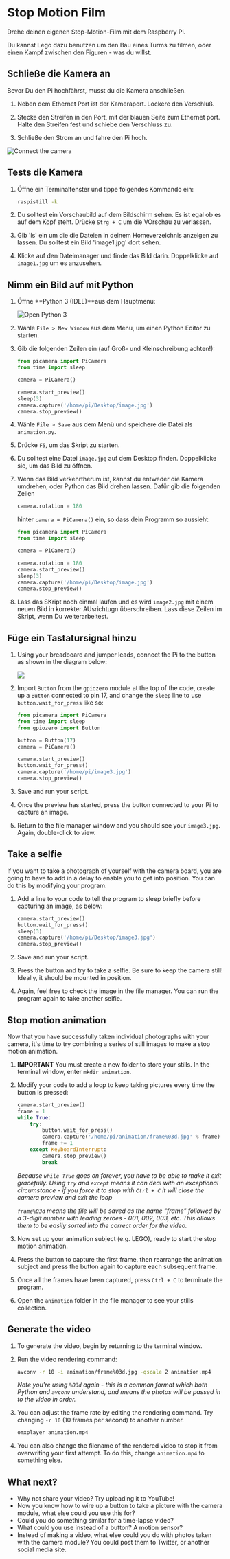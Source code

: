 # Stop Motion Film

Drehe deinen eigenen Stop-Motion-Film mit dem Raspberry Pi.

Du kannst Lego dazu benutzen um den Bau eines Turms zu filmen, oder einen Kampf zwischen den Figuren - was du willst.

## Schließe die Kamera an

Bevor Du den Pi hochfährst, musst du die Kamera anschließen.

1. Neben dem Ethernet Port ist der Kameraport. Lockere den Verschluß.

1. Stecke den Streifen in den Port, mit der blauen Seite zum Ethernet port. Halte den Streifen fest und schiebe den Verschluss zu.

1. Schließe den Strom an und fahre den Pi hoch.

![Connect the camera](images/connect-camera.jpg)

## Tests die Kamera

1. Öffne ein Terminalfenster und tippe folgendes Kommando ein:

    ```bash
    raspistill -k
    ```

1. Du solltest ein Vorschaubild auf dem Bildschirm sehen. Es ist egal ob es auf dem Kopf steht. Drücke `Strg + C` um die VOrschau zu verlassen.

1. Gib 'ls' ein um die die Dateien in deinem Homeverzeichnis anzeigen zu lassen. Du solltest ein Bild 'image1.jpg' dort sehen. 

1. Klicke auf den Dateimanager und finde das Bild darin. Doppelklicke auf `image1.jpg` um es anzusehen.

## Nimm ein Bild auf mit Python

1. Öffne **Python 3 (IDLE)**aus dem Hauptmenu:

    ![Open Python 3](images/python3-app-menu.png)

1. Wähle `File > New Window` aus dem Menu, um einen Python Editor zu starten.

1. Gib die folgenden Zeilen ein (auf Groß- und Kleinschreibung achten!):

    ```python
    from picamera import PiCamera
    from time import sleep

    camera = PiCamera()

    camera.start_preview()
    sleep(3)
    camera.capture('/home/pi/Desktop/image.jpg')
    camera.stop_preview()
    ```

1. Wähle `File > Save` aus dem Menü und speichere die Datei als `animation.py`.

1. Drücke `F5`, um das Skript zu starten.

1. Du solltest eine Datei `image.jpg` auf dem Desktop finden. Doppelklicke sie, um das Bild zu öffnen.

1. Wenn das Bild verkehrtherum ist, kannst du entweder die Kamera umdrehen, oder Python das Bild drehen lassen. Dafür gib die folgenden Zeilen 

    ```python
    camera.rotation = 180
    ```

    hinter `camera = PiCamera()` ein, so dass dein Programm so aussieht:

    ```python
    from picamera import PiCamera
    from time import sleep

    camera = PiCamera()

    camera.rotation = 180
    camera.start_preview()
    sleep(3)
    camera.capture('/home/pi/Desktop/image.jpg')
    camera.stop_preview()
    ```

1. Lass das SKript noch einmal laufen und es wird `image2.jpg` mit einem neuen Bild in korrekter AUsrichtugn überschreiben. Lass diese Zeilen im Skript, wenn Du weiterarbeitest.

## Füge ein Tastatursignal hinzu

1. Using your breadboard and jumper leads, connect the Pi to the button as shown in the diagram below:

    ![](images/picamera-gpio-setup.png)

1. Import `Button` from the `gpiozero` module at the top of the code, create up a `Button` connected to pin 17, and change the `sleep` line to use `button.wait_for_press` like so:

    ```python
    from picamera import PiCamera
    from time import sleep
    from gpiozero import Button

    button = Button(17)
    camera = PiCamera()

    camera.start_preview()
    button.wait_for_press()
    camera.capture('/home/pi/image3.jpg')
    camera.stop_preview()
    ```

1. Save and run your script.

1. Once the preview has started, press the button connected to your Pi to capture an image.

1. Return to the file manager window and you should see your `image3.jpg`. Again, double-click to view.

## Take a selfie

If you want to take a photograph of yourself with the camera board, you are going to have to add in a delay to enable you to get into position. You can do this by modifying your program.

1. Add a line to your code to tell the program to sleep briefly before capturing an image, as below:

    ```python
    camera.start_preview()
    button.wait_for_press()
    sleep(3)
    camera.capture('/home/pi/Desktop/image3.jpg')
    camera.stop_preview()
    ```

1. Save and run your script.

1. Press the button and try to take a selfie. Be sure to keep the camera still! Ideally, it should be mounted in position.

1. Again, feel free to check the image in the file manager. You can run the program again to take another selfie.

## Stop motion animation

Now that you have successfully taken individual photographs with your camera, it's time to try combining a series of still images to make a stop motion animation.

1. **IMPORTANT** You must create a new folder to store your stills. In the terminal window, enter `mkdir animation`.

1. Modify your code to add a loop to keep taking pictures every time the button is pressed:

    ```python
    camera.start_preview()
    frame = 1
    while True: 
        try:
            button.wait_for_press()
            camera.capture('/home/pi/animation/frame%03d.jpg' % frame)
            frame += 1
        except KeyboardInterrupt:
            camera.stop_preview()
            break
    ```

    *Because `while True` goes on forever, you have to be able to make it exit gracefully. Using `try` and `except` means it can deal with an exceptional circumstance - if you force it to stop with `Ctrl + C` it will close the camera preview and exit the loop*

    *`frame%03d` means the file will be saved as the name "frame" followed by a 3-digit number with leading zeroes - 001, 002, 003, etc. This allows them to be easily sorted into the correct order for the video.*

1. Now set up your animation subject (e.g. LEGO), ready to start the stop motion animation.

1. Press the button to capture the first frame, then rearrange the animation subject and press the button again to capture each subsequent frame.

1. Once all the frames have been captured, press `Ctrl + C` to terminate the program.

1. Open the `animation` folder in the file manager to see your stills collection.

## Generate the video

1. To generate the video, begin by returning to the terminal window.

1. Run the video rendering command:

    ```bash
    avconv -r 10 -i animation/frame%03d.jpg -qscale 2 animation.mp4
    ```

    *Note you're using `%03d` again - this is a common format which both Python and `avconv` understand, and means the photos will be passed in to the video in order.*

1. You can adjust the frame rate by editing the rendering command. Try changing `-r 10` (10 frames per second) to another number.

    ```bash
    omxplayer animation.mp4
    ```

1. You can also change the filename of the rendered video to stop it from overwriting your first attempt. To do this, change `animation.mp4` to something else.

## What next?

- Why not share your video? Try uploading it to YouTube!
- Now you know how to wire up a button to take a picture with the camera module, what else could you use this for?
- Could you do something similar for a time-lapse video?
- What could you use instead of a button? A motion sensor?
- Instead of making a video, what else could you do with photos taken with the camera module? You could post them to Twitter, or another social media site.
